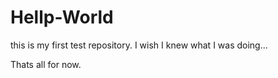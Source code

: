 # Hellp-World

this is my first test repository.  I wish I knew what I was doing...

Thats all for now.


